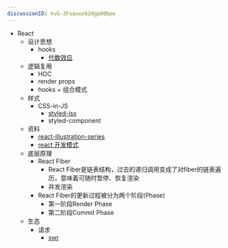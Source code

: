```yaml
---
discussionID: hvG-3Fsqvwz62dgp80bpe
---
```

- React
  - 设计思想
    - hooks
      - [代数效应](https://overreacted.io/algebraic-effects-for-the-rest-of-us/)
  - 逻辑复用
    - HOC
    - render props
    - hooks + 组合模式
  - 样式
    - CSS-in-JS
      - [styled-jsx](https://github.com/vercel/styled-jsx)
      - styled-component
  - 资料
    - [react-illustration-series](https://github.com/7kms/react-illustration-series)
    - [react 开发模式](https://www.patterns.dev/)
  - 底层原理
    - React Fiber
      - React Fiber是链表结构，过去的递归调用变成了对fiber的链表遍历，意味着可随时暂停、恢复渲染
      - 并发渲染
    - React Fiber的更新过程被分为两个阶段(Phase)
      - 第一阶段Render Phase
      - 第二阶段Commit Phase
  - 生态
    - 请求
      - [swr](https://github.com/vercel/swr)
